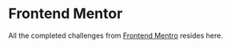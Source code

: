 # Frontend Mentor

All the completed challenges from [Frontend Mentro](https://frontendmentor.io/) resides here.

 
